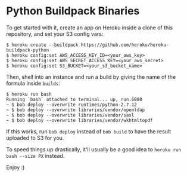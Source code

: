 # Python Buildpack Binaries


To get started with it, create an app on Heroku inside a clone of this repository, and set your S3 config vars:

    $ heroku create --buildpack https://github.com/heroku/heroku-buildpack-python
    $ heroku config:set AWS_ACCESS_KEY_ID=<your_aws_key>
    $ heroku config:set AWS_SECRET_ACCESS_KEY=<your_aws_secret>
    $ heroku config:set S3_BUCKET=<your_s3_bucket_name>


Then, shell into an instance and run a build by giving the name of the formula inside `builds`:

    $ heroku run bash
    Running `bash` attached to terminal... up, run.6880
    ~ $ bob deploy --overwrite runtimes/python-2.7.12
    ~ $ bob deploy --overwrite libraries/vendor/openldap
    ~ $ bob deploy --overwrite libraries/vendor/sasl
    ~ $ bob deploy --overwrite libraries/vendor/wkhtmltopdf

If this works, run `bob deploy` instead of `bob build` to have the result uploaded to S3 for you.

To speed things up drastically, it'll usually be a good idea to `heroku run bash --size PX` instead.

Enjoy :)
